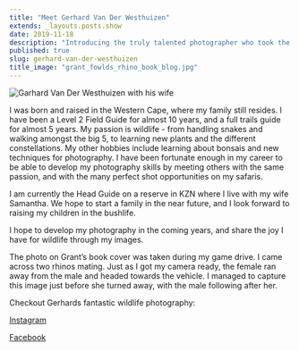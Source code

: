 ```yaml
---
title: "Meet Gerhard Van Der Westhuizen"
extends: _layouts.posts.show
date: 2019-11-18
description: "Introducing the truly talented photographer who took the incredible photo on the cover on my newly released book. Read his story here."
published: true
slug: gerhard-van-der-westhuizen
title_image: "grant_fowlds_rhino_book_blog.jpg"
---
```


<img alt="Garhard Van Der Westhuizen with his wife" src="/assets/images/posts/gerhard.jpg">

I was born and raised in the Western Cape, where my family still resides. I have been a Level 2 Field Guide for almost 10 years, and a full trails guide for almost 5 years. My passion is wildlife - from handling snakes and walking amongst the big 5, to learning new plants and the different constellations. My other hobbies include learning about bonsais and new techniques for photography. I have been fortunate enough in my career to be able to develop my photography skills by meeting others with the same passion, and with the many perfect shot opportunities on my safaris.

I am currently the Head Guide on a reserve in KZN where I live with my wife Samantha. We hope to start a family in the near future, and I look forward to raising my children in the bushlife.

I hope to develop my photography in the coming years, and share the joy I have for wildlife through my images.

The photo on Grant’s book cover was taken during my game drive. I came across two rhinos mating. Just as I got my camera ready, the female ran away from the male and headed towards the vehicle. I managed to capture this image just before she turned away, with the male following after her.

<p>Checkout Gerhards fantastic wildlife photography:</p>
<p><a class="text-black hover:text-orange" target="_blank" rel="noopener nofollow" href="https://www.instagram.com/gvdwphoto/">Instagram</a></p>
<p><a class="text-black hover:text-orange" target="_blank" rel="noopener nofollow" href="https://www.facebook.com/gvdwphoto/">Facebook</a></p>
